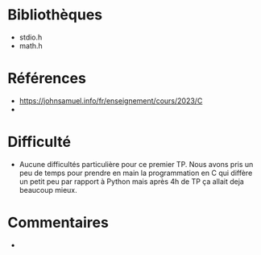 # Bibliothèques
* stdio.h
* math.h

# Références
* https://johnsamuel.info/fr/enseignement/cours/2023/C
*

# Difficulté
* Aucune difficultés particulière pour ce premier TP. Nous avons pris un peu de temps pour prendre en main la programmation en C qui diffère un petit peu par rapport à Python mais après 4h de TP ça allait deja beaucoup mieux.

# Commentaires
*

